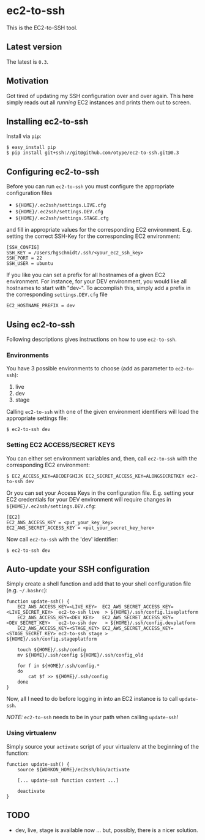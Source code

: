 # ec2-to-ssh

This is the EC2-to-SSH tool.

## Latest version

The latest is `0.3`.

## Motivation

Got tired of updating my SSH configuration over and over again. This here simply reads out all *running* EC2 instances
and prints them out to screen.

## Installing ec2-to-ssh

Install via `pip`:

	$ easy_install pip
	$ pip install git+ssh://git@github.com/otype/ec2-to-ssh.git@0.3

## Configuring ec2-to-ssh

Before you can run `ec2-to-ssh` you must configure the appropriate configuration files

 * `${HOME}/.ec2ssh/settings.LIVE.cfg`
 * `${HOME}/.ec2ssh/settings.DEV.cfg`
 * `${HOME}/.ec2ssh/settings.STAGE.cfg`

and fill in appropriate values for the corresponding EC2 environment. E.g. setting the correct SSH-Key
for the corresponding EC2 environment:

    [SSH_CONFIG]
    SSH_KEY = /Users/hgschmidt/.ssh/<your_ec2_ssh_key>
    SSH_PORT = 22
    SSH_USER = ubuntu

If you like you can set a prefix for all hostnames of a given EC2 environment. For instance, for your
DEV environment, you would like all hostnames to start with "dev-". To accomplish this, simply add a prefix
in the corresponding `settings.DEV.cfg` file

    EC2_HOSTNAME_PREFIX = dev

## Using ec2-to-ssh

Following descriptions gives instructions on how to use `ec2-to-ssh`.

### Environments

You have 3 possible environments to choose (add as parameter to `ec2-to-ssh`):

 1. live
 2. dev
 3. stage

Calling `ec2-to-ssh` with one of the given environment identifiers will load the appropriate settings file:

	$ ec2-to-ssh dev


### Setting EC2 ACCESS/SECRET KEYS

You can either set environment variables and, then, call `ec2-to-ssh` with the corresponding EC2 environment:

	$ EC2_ACCESS_KEY=ABCDEFGHIJK EC2_SECRET_ACCESS_KEY=ALONGSECRETKEY ec2-to-ssh dev

Or you can set your Access Keys in the configuration file. E.g. setting your EC2 credentials for your DEV
environment will require changes in `${HOME}/.ec2ssh/settings.DEV.cfg`:

	[EC2]
    EC2_AWS_ACCESS_KEY = <put_your_key_key>
    EC2_AWS_SECRET_ACCESS_KEY = <put_your_secret_key_here>

Now call `ec2-to-ssh` with the 'dev' identifier:

	$ ec2-to-ssh dev

## Auto-update your SSH configuration

Simply create a shell function and add that to your shell configuration file (e.g. `~/.bashrc`):

	function update-ssh() {
	    EC2_AWS_ACCESS_KEY=<LIVE_KEY>  EC2_AWS_SECRET_ACCESS_KEY=<LIVE_SECRET_KEY>  ec2-to-ssh live  > ${HOME}/.ssh/config.liveplatform
	    EC2_AWS_ACCESS_KEY=<DEV_KEY>   EC2_AWS_SECRET_ACCESS_KEY=<DEV_SECRET_KEY>   ec2-to-ssh dev   > ${HOME}/.ssh/config.devplatform
	    EC2_AWS_ACCESS_KEY=<STAGE_KEY> EC2_AWS_SECRET_ACCESS_KEY=<STAGE_SECRET_KEY> ec2-to-ssh stage > ${HOME}/.ssh/config.stageplatform

	    touch ${HOME}/.ssh/config
	    mv ${HOME}/.ssh/config ${HOME}/.ssh/config_old

		for f in ${HOME}/.ssh/config.*
		do
	        cat $f >> ${HOME}/.ssh/config
	    done
	}

Now, all I need to do before logging in into an EC2 instance is to call `update-ssh`.

*NOTE:* `ec2-to-ssh` needs to be in your path when calling `update-ssh`!

### Using virtualenv

Simply source your `activate` script of your virtualenv at the beginning of the function:

	function update-ssh() {
		source ${WORKON_HOME}/ec2ssh/bin/activate

        [... update-ssh function content ...]

        deactivate
    }

## TODO

- dev, live, stage is available now ... but, possibly, there is a nicer solution.
